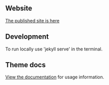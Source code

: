 
## Website

[The published site is here](https://terraframe.github.io/geoprism-registry/)


## Development

To run locally use 'jekyll serve' in the terminal.

## Theme docs

[View the documentation](https://pmarsceill.github.io/just-the-docs/) for usage information.